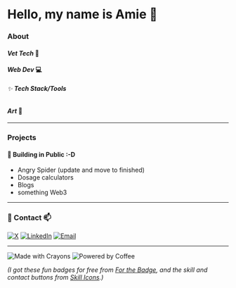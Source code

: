 # Hello, my name is Amie 👋

### About
#### *Vet Tech* 🐾

#### *Web Dev* 💻

###### ✨ **Tech Stack/Tools**

#### *Art* 🎨

---

### Projects
#### 🌱 Building in Public :-D 
- Angry Spider (update and move to finished)
- Dosage calculators
- Blogs
- something Web3

---

### 💬 Contact 📫
[![X](https://skillicons.dev/icons?i=twitter)](https://x.com/AmieRomano79)
[![LinkedIn](https://skillicons.dev/icons?i=linkedin)](https://linkedin.com/in/amie-romano-291159a2)
[![Email](https://skillicons.dev/icons?i=gmail)](mailto:amie.romano79@gmail.com)


---
![Made with Crayons](https://forthebadge.com/images/badges/made-with-crayons.png) 
![Powered by Coffee](https://forthebadge.com/images/badges/powered-by-coffee.png)

*(I got these fun badges for free from [For the Badge](https://forthebadge.com/), and the skill and contact buttons from [Skill Icons](https://skillicons.dev/).)*

